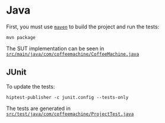 Java
====

First, you must use [``maven``](http://maven.apache.org/) to build the project and run the tests:

    mvn package

The SUT implementation can be seen in [``src/main/java/com/coffeemachine/CoffeeMachine.java``](https://github.com/hiptest/hiptest-publisher-samples/blob/master/java/src/main/java/com/coffeemachine/CoffeeMachine.java)

JUnit
-----


To update the tests:

    hiptest-publisher -c junit.config --tests-only

The tests are generated in [``src/test/java/com/coffeemachine/ProjectTest.java``](https://github.com/hiptest/hiptest-publisher-samples/blob/master/java/src/test/java/com/coffeemachine/ProjectTest.java)

